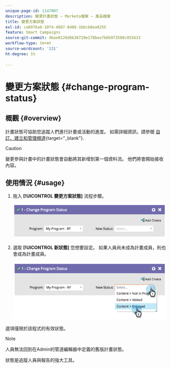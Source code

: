 ```yaml
---
unique-page-id: 1147007
description: 變更計畫狀態 — Marketo檔案 — 產品檔案
title: 變更方案狀態
exl-id: ca6076a6-10f4-4687-8486-1bbcb6ea9255
feature: Smart Campaigns
source-git-commit: 4bae0126d6b36720e170bea7b6b973508c855633
workflow-type: tm+mt
source-wordcount: '131'
ht-degree: 1%

---
```


# 變更方案狀態 {#change-program-status}

## 概觀 {#overview}

計畫狀態可協助您追蹤人們進行計畫或活動的進度。 如需詳細資訊，請參閱 [自訂、建立和管理頻道](/help/marketo/product-docs/administration/tags/create-a-program-channel.md){target="_blank"}.

>[!CAUTION]
>
>變更參與計畫中的計畫狀態會自動將其新增到第一個資料流。 他們將會開始接收內容。

## 使用情況 {#usage}

1. 拖入 **[!UICONTROL 變更方案狀態]** 流程步驟。

   ![](assets/image2014-9-22-14-3a43-3a34.png)

1. 選取 **[!UICONTROL 新狀態]** 您想要設定。 如果人員尚未成為計畫成員，則也會成為計畫成員。

   ![](assets/image2014-9-22-14-3a43-3a45.png)

選項僅限於該程式的有效狀態。

>[!NOTE]
>
>人員無法回到在Admin的管道編輯器中定義的舊版計畫狀態。

狀態是追蹤人員與報告的強大工具。
